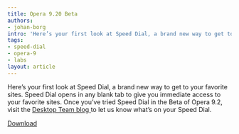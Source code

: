 ```yaml
---
title: Opera 9.20 Beta
authors:
- johan-borg
intro: 'Here’s your first look at Speed Dial, a brand new way to get to your favorite sites. Speed Dial opens in any blank tab to give you immediate access to your favorite sites. Once you’ve tried Speed Dial in the Beta of Opera 9.2, visit the Desktop Team blog to let us know what’s on your Speed Dial.'
tags:
- speed-dial
- opera-9
- labs
layout: article
---
```


Here’s your first look at Speed Dial, a brand new way to get to your favorite sites. Speed Dial opens in any blank tab to give you immediate access to your favorite sites. Once you’ve tried Speed Dial in the Beta of Opera 9.2, visit the [ Desktop Team blog ][1] to let us know what’s on your Speed Dial.

[1]: http://my.opera.com/desktopteam/blog/

[Download][2]

[2]: http://www.opera.com/download/
